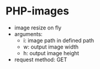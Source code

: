 # PHP-images

- image resize on fly
- arguments:
    - i: image path in defined path
    - w: output image width
    - h: output image height
- request method: GET
